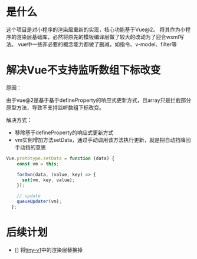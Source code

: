# 是什么
这个项目是对小程序的渲染层重新的实现，核心功能基于Vue@2。
将其作为小程序的渲染层基础库，必然将原先的模板编译层做了较大的改动为了迎合wxml写法。
vue中一些非必要的概念能力都做了删减，如指令、v-model、filter等


# 解决Vue不支持监听数组下标改变

原因：

由于vue@2是基于基于defineProperty的响应式更新方式，且array只是拦截部分原型方法，导致不支持监听数组下标改变。

解决方式：

- 移除基于defineProperty的响应式更新方式
- vm实例增加方法setData，通过手动调用该方法执行更新，就是把自动挡降回手动挡的意思
```js
Vue.prototype.setData = function (data) {
    const vm = this;

    forOwn(data, (value, key) => {
      set(vm, key, value);
    });

    // update
    queueUpdater(vm);
  };
```

# 后续计划

- [] 将[tiny-v1](https://github.com/YufJi/tiny-v1)中的渲染层替换掉


